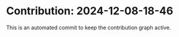 # Contribution: 2024-12-08-18-46
This is an automated commit to keep the contribution graph active.
